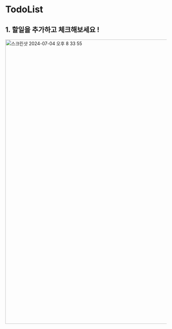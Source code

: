 # TodoList


## 1. 할일을 추가하고 체크해보세요 !

<img width="888" alt="스크린샷 2024-07-04 오후 8 33 55" src="https://github.com/dayaelee/TodoList/assets/57593704/d1de1357-b31f-4148-a9e4-f588f42d06b4">
